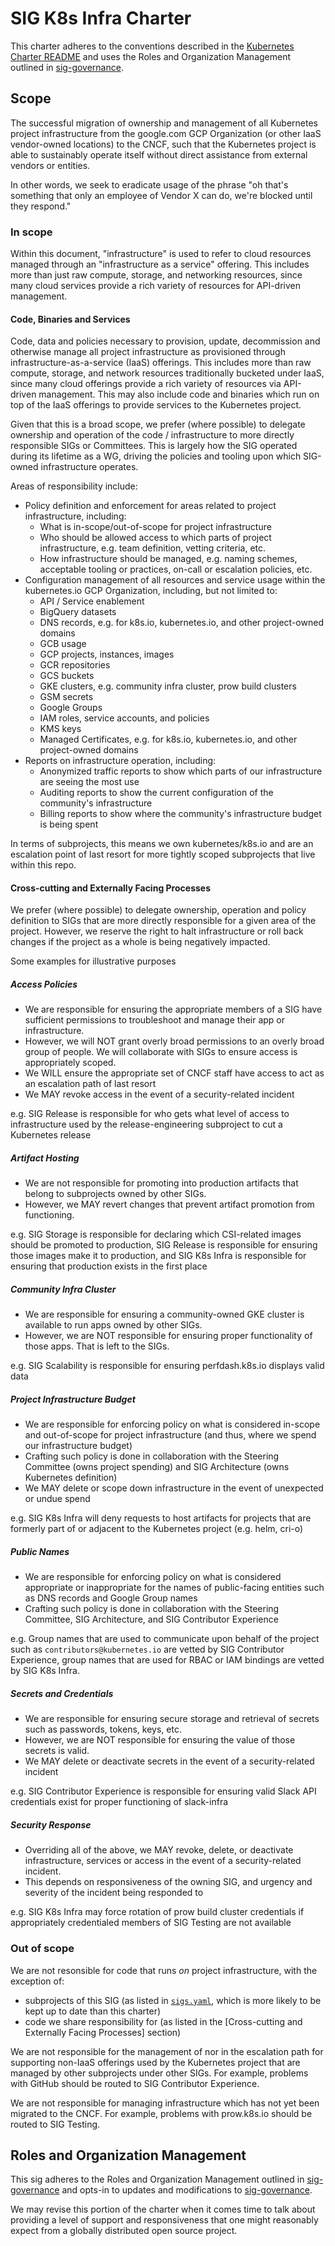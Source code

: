 # SIG K8s Infra Charter

This charter adheres to the conventions described in the
[Kubernetes Charter README] and uses the Roles and Organization Management
outlined in [sig-governance].

## Scope

The successful migration of ownership and management of all Kubernetes
project infrastructure from the google.com GCP Organization 
(or other IaaS vendor-owned locations) to the CNCF, such that the Kubernetes
project is able to sustainably operate itself without direct assistance from
external vendors or entities.

In other words, we seek to eradicate usage of the phrase "oh that's
something that only an employee of Vendor X can do, we're blocked until
they respond."

### In scope

Within this document, "infrastructure" is used to refer to cloud resources
managed through an "infrastructure as a service" offering. This includes
more than just raw compute, storage, and networking resources, since many
cloud services provide a rich variety of resources for API-driven management.

#### Code, Binaries and Services

Code, data and policies necessary to provision, update, decommission and
otherwise manage all project infrastructure as provisioned through
infrastructure-as-a-service (IaaS) offerings. This includes more than raw
compute, storage, and network resources traditionally bucketed under IaaS,
since many cloud offerings provide a rich variety of resources via API-driven
management. This may also include code and binaries which run on top of the
IaaS offerings to provide services to the Kubernetes project.

Given that this is a broad scope, we prefer (where possible) to delegate
ownership and operation of the code / infrastructure to more directly
responsible SIGs or Committees. This is largely how the SIG operated during
its lifetime as a WG, driving the policies and tooling upon which SIG-owned
infrastructure operates.

Areas of responsibility include:

- Policy definition and enforcement for areas related to project
  infrastructure, including:
  - What is in-scope/out-of-scope for project infrastructure
  - Who should be allowed access to which parts of project infrastructure,
    e.g. team definition, vetting criteria, etc.
  - How infrastructure should be managed, e.g. naming schemes, acceptable
    tooling or practices, on-call or escalation policies, etc.
- Configuration management of all resources and service usage within the
  kubernetes.io GCP Organization, including, but not limited to:
  - API / Service enablement
  - BigQuery datasets
  - DNS records, e.g. for k8s.io, kubernetes.io, and other project-owned domains
  - GCB usage
  - GCP projects, instances, images
  - GCR repositories
  - GCS buckets
  - GKE clusters, e.g. community infra cluster, prow build clusters
  - GSM secrets
  - Google Groups
  - IAM roles, service accounts, and policies
  - KMS keys
  - Managed Certificates, e.g. for k8s.io, kubernetes.io, and other project-owned
    domains
- Reports on infrastructure operation, including:
  - Anonymized traffic reports to show which parts of our infrastructure
    are seeing the most use
  - Auditing reports to show the current configuration of the community's
    infrastructure
  - Billing reports to show where the community's infrastructure budget is
    being spent

In terms of subprojects, this means we own kubernetes/k8s.io and are an
escalation point of last resort for more tightly scoped subprojects that
live within this repo.

#### Cross-cutting and Externally Facing Processes

We prefer (where possible) to delegate ownership, operation and policy
definition to SIGs that are more directly responsible for a given area
of the project. However, we reserve the right to halt infrastructure or
roll back changes if the project as a whole is being negatively impacted.

Some examples for illustrative purposes

##### Access Policies

- We are responsible for ensuring the appropriate members of a SIG have
  sufficient permissions to troubleshoot and manage their app or
  infrastructure.
- However, we will NOT grant overly broad permissions to an overly broad
  group of people. We will collaborate with SIGs to ensure access is
  appropriately scoped.
- We WILL ensure the appropriate set of CNCF staff have access to act as
  an escalation path of last resort
- We MAY revoke access in the event of a security-related incident

e.g. SIG Release is responsible for who gets what level of access to
infrastructure used by the release-engineering subproject to cut a Kubernetes
release

##### Artifact Hosting

- We are not responsible for promoting into production artifacts that belong
  to subprojects owned by other SIGs.
- However, we MAY revert changes that prevent artifact promotion from
  functioning.

e.g. SIG Storage is responsible for declaring which CSI-related images should
be promoted to production, SIG Release is responsible for ensuring those
images make it to production, and SIG K8s Infra is responsible for ensuring
that production exists in the first place

##### Community Infra Cluster

- We are responsible for ensuring a community-owned GKE cluster is available
  to run apps owned by other SIGs.
- However, we are NOT responsible for ensuring proper functionality of those
  apps. That is left to the SIGs.

e.g. SIG Scalability is responsible for ensuring perfdash.k8s.io displays
valid data

##### Project Infrastructure Budget

- We are responsible for enforcing policy on what is considered in-scope and
  out-of-scope for project infrastructure (and thus, where we spend our
  infrastructure budget)
- Crafting such policy is done in collaboration with the Steering Committee
  (owns project spending) and SIG Architecture (owns Kubernetes definition)
- We MAY delete or scope down infrastructure in the event of unexpected or
  undue spend

e.g. SIG K8s Infra will deny requests to host artifacts for projects that are
formerly part of or adjacent to the Kubernetes project (e.g. helm, cri-o)

##### Public Names

- We are responsible for enforcing policy on what is considered appropriate
  or inappropriate for the names of public-facing entities such as DNS
  records and Google Group names
- Crafting such policy is done in collaboration with the Steering Committee,
  SIG Architecture, and SIG Contributor Experience

e.g. Group names that are used to communicate upon behalf of the project such
as `contributors@kubernetes.io` are vetted by SIG Contributor Experience,
group names that are used for RBAC or IAM bindings are vetted by SIG K8s Infra.

##### Secrets and Credentials

- We are responsible for ensuring secure storage and retrieval of secrets
  such as passwords, tokens, keys, etc.
- However, we are NOT responsible for ensuring the value of those secrets
  is valid.
- We MAY delete or deactivate secrets in the event of a security-related
  incident

e.g. SIG Contributor Experience is responsible for ensuring valid Slack API
credentials exist for proper functioning of slack-infra

##### Security Response

- Overriding all of the above, we MAY revoke, delete, or deactivate
  infrastructure, services or access in the event of a security-related
  incident.
- This depends on responsiveness of the owning SIG, and urgency and severity
  of the incident being responded to

e.g. SIG K8s Infra may force rotation of prow build cluster credentials if
appropriately credentialed members of SIG Testing are not available

### Out of scope

We are not resonsible for code that runs _on_ project infrastructure, with
the exception of:

- subprojects of this SIG (as listed in [`sigs.yaml`], which is more likely
  to be kept up to date than this charter)
- code we share responsibility for (as listed in the [Cross-cutting and
  Externally Facing Processes] section)

We are not responsible for the management of nor in the escalation path for
supporting non-IaaS offerings used by the Kubernetes project that are
managed by other subprojects under other SIGs. For example, problems with
GitHub should be routed to SIG Contributor Experience.

We are not responsible for managing infrastructure which has not yet been
migrated to the CNCF. For example, problems with prow.k8s.io should be routed
to SIG Testing.

## Roles and Organization Management

This sig adheres to the Roles and Organization Management outlined in
[sig-governance] and opts-in to updates and modifications to [sig-governance].

We may revise this portion of the charter when it comes time to talk about
providing a level of support and responsiveness that one might reasonably
expect from a globally distributed open source project.

[sig-governance]: https://git.k8s.io/community/committee-steering/governance/sig-governance.md
[Kubernetes Charter README]: https://git.k8s.io/community/committee-steering/governance/README.md
[lazy consensus]: http://en.osswiki.info/concepts/lazy_consensus

[dev@kubernetes.io]: https://groups.google.com/a/kubernetes.io/group/dev
[sig-k8s-infra@]: https://groups.google.com/forum/#!forum/kubernetes-sig-k8s-infra
[kubernetes/k8s.io]: https://git.k8s.io/k8s.io
[`sigs.yaml`]: https://git.k8s.io/community/sigs.yaml

